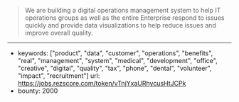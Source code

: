 >We are building a digital operations management system to help IT operations groups as well as the entire Enterprise respond to issues quickly and provide data visualizations to help reduce issues and improve overall quality.
------
- keywords: ["product", "data", "customer", "operations", "benefits", "real", "management", "system", "medical", "development", "office", "creative", "digital", "quality", "tax", "phone", "dental", "volunteer", "impact", "recruitment"]
url: https://jobs.rezscore.com/token/vTnjYxaURhycusHtJCPk
- bounty: 2000
